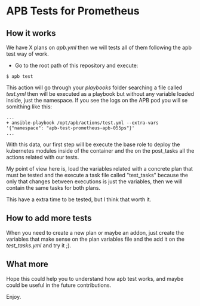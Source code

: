 # APB Tests for Prometheus

## How it works

We have X plans on _apb.yml_ then we will tests all of them following the apb test way of work.

- Go to the root path of this repository and execute:
```
$ apb test
```

This action will go through your _playbooks_ folder searching a file called _test.yml_ then will be executed as a playbook but without any variable loaded inside, just the namespace. If you see the logs on the APB pod you will se somithing like this:

```
...
+ ansible-playbook /opt/apb/actions/test.yml --extra-vars '{"namespace": "apb-test-prometheus-apb-055ps"}'
...
```

With this data, our first step will be execute the base role to deploy the kubernetes modules inside of the container and the on the post_tasks all the actions related with our tests.

My point of view here is, load the variables related with a concrete plan that must be tested and the execute a task file called "test_tasks" because the only that changes between executions is just the variables, then we will contain the same tasks for both plans.

This have a extra time to be tested, but I think that worth it. 

## How to add more tests

When you need to create a new plan or maybe an addon, just create the variables that make sense on the plan variables file and the add it on the *test_tasks.yml* and try it ;).


## What more

Hope this could help you to understand how apb test works, and maybe could be useful in the future contributions.

Enjoy.

